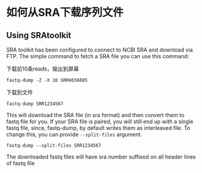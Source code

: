 # 如何从SRA下载序列文件

## Using SRAtoolkit
SRA toolkit has been configured to connect to NCBI SRA and download via FTP. The simple command to fetch a SRA file you can use this command:

下载前10条reads，输出到屏幕

```
fastq-dump -Z -X 10 SRR6656085
```
下载到文件
```
fastq-dump SRR1234567
```
This will download the SRA file (in sra format) and then convert them to fastq file for you. If your SRA file is paired, you will still end up with a single fastq file, since, fastq-dump, by default writes them as interleaved file. To change this, you can provide `--split-files` argument.
```
fastq-dump --split-files SRR1234567
```
The downloaded fastq files will have sra number suffixed on all header lines of fastq file
